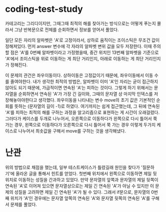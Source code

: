 # coding-test-study
카테고리는 그리디이지만, 그때그때 최적의 해를 찾아가는 방식으로는 어떻게 푸는지 몰라서 그냥 반복문으로 전체를 순회하면서 정보를 얻어서 풀었다.

일단 모든 자리의 알파벳은 'A'로 고정이라서, 상하로 움직이는 조이스틱은 무조건 값이 정해져있다. 
먼저 answer 변수에 각 자라의 알파벳 변위 값을 모두 저장한다. 이때 주의할 점은 'A'를 0번째 알파벳이라고 가정했을때, 중간 위치인 13번째 알파벳을 기준으로 'A'에서 조이스틱을 위로 이동하는 게 최단 거리인지, 아래로 이동하는 게 최단 거리인지가 정해진다.
 
 이 문제의 관건은 좌우이동이다. 상하이동은 고정값이기 때문에, 좌우이동에서 이동 수를 줄여야한다. 내가 생각한 최적의 방법은, 알파벳이 이미 'A'인 자리는 굳이 접근하지 않아도 되기 때문에, 가급적이면 연속된 'A'는 피하는 것이다. 그렇게 하기 위해서는 문자열을 순회하면서 연속된 'A'가 가장 긴 길이와, 그때의 문자열 상 마지막 인덱스를 저장해놓아야한다고 생각했다. 
 좌우이동을 나타내는 변수 move의 초기 값은 기본적인 순회를 뜻하는 (문자열의 길이 -1)로 하였다. 여기까지는 쉽게 접근했는데, 그 뒤에 연속된 'A'를 피하는 최적의 해를 구하는 과정을 알고리즘으로 표현하는 게 시간이 오래걸렸다. 그러다가 케이스를 두개로 나누어서, 오른쪽으로 이동하다가 왼쪽으로 다시 틀어서 쭉 가는 경우, 왼쪽으로 이동하다가 오른쪽으로 다시 틀어서 쭉 가는 경우 이렇게 두가지 케이스로 나누어서 최솟값을 구해서 move를 구하는 것을 생각해냈다. 

 # 난관
 위의 방법으로 채점을 했는데, 일부 테스트케이스가 틀렸길래 원인을 찾다가 '질문하기'에 올라온 글을 통해서 힌트를 얻었다. 첫번째 위치에서 왼쪽으로 이동하면 제일 뒷 위치로 이동하는 성질을 간과하고 있었다. 만약 문자열의 앞쪽과 문자열의 제일 뒷쪽이 연속된 'A'로 이어져 있으면 문자열상으로는 제일 긴 연속된 'A'가 아닐 수 있지만 이 문제의 성질을 고려하면 제일 긴 연속된 'A'가 될 수 있다. 그래서 if문으로, 문자열의 0번째 위치가 'A'인 경우에는 문자열 앞쪽의 연속된 'A'와 문자열 뒷쪽의 연속된 'A'를 구해서 문제를 풀었다. 

